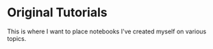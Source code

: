 # Original Tutorials
This is where I want to place notebooks I've created myself on various topics.
